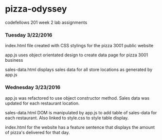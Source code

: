 # pizza-odyssey
codefellows 201 week 2 lab assignments

### Tuesday 3/22/2016

index.html file created with CSS stylings for the pizza 3001 public website

app.js uses object orientated design to create data page for pizza 3001 business

sales-data.html displays sales data for all store locations as generated by app.js

### Wednesday 3/23/2016

app.js was refactored to use object constructor method. Sales data was updated for each restaurant location.

sales-data.html DOM is manipulated by app.js to add table of sales-data for each restaurant. Also linked to style.css to style table display.

index.html for the website has a feature sentence that displays the amount of pizza's delivered for that day.
